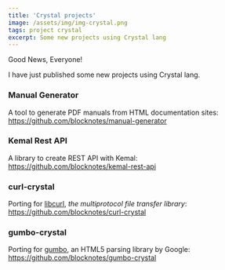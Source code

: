 ```yaml
---
title: 'Crystal projects'
image: /assets/img/img-crystal.png
tags: project crystal
excerpt: Some new projects using Crystal lang
---
```


Good News, Everyone!

I have just published some new projects using Crystal lang.

### Manual Generator

A tool to generate PDF manuals from HTML documentation sites:
<https://github.com/blocknotes/manual-generator>

### Kemal Rest API

A library to create REST API with Kemal:
<https://github.com/blocknotes/kemal-rest-api>

### curl-crystal

Porting for [libcurl](https://curl.haxx.se/libcurl/), _the multiprotocol file transfer library_:
<https://github.com/blocknotes/curl-crystal>

### gumbo-crystal

Porting for [gumbo](https://github.com/google/gumbo-parser), an HTML5 parsing library by Google:
<https://github.com/blocknotes/gumbo-crystal>
